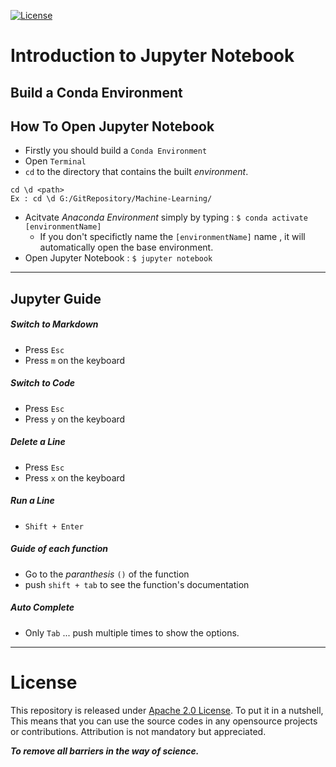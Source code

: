 [![License](https://img.shields.io/badge/License-Apache%202.0-blue.svg)](https://opensource.org/licenses/Apache-2.0)

# Introduction to Jupyter Notebook


## Build a Conda Environment



## How To Open Jupyter Notebook
- Firstly you should build a `Conda Environment`
- Open `Terminal`
- `cd` to the directory that contains the built _environment_.

```
cd \d <path>
Ex : cd \d G:/GitRepository/Machine-Learning/
```
- Acitvate _Anaconda Environment_ simply by typing : `$ conda activate [environmentName]`
  - If you don't specifictly name the `[environmentName]` name , it will automatically open the base environment.
- Open Jupyter Notebook : `$ jupyter notebook`



<hr>



## Jupyter Guide

##### Switch to Markdown

  - Press `Esc`
  - Press `m` on the keyboard

##### Switch to Code

- Press `Esc`
- Press `y` on the keyboard

##### Delete a Line

- Press `Esc`
- Press `x` on the keyboard


##### Run a Line

- `Shift + Enter`

##### Guide of each function
- Go to the _paranthesis_ `()` of the function
- push `shift + tab` to see the function's documentation

##### Auto Complete
- Only `Tab` ...  push multiple times to show the options.



<hr>


# License
This repository is released under [Apache 2.0 License](https://www.apache.org/licenses/LICENSE-2.0). To put it in a nutshell, This means that you can use the source codes in any opensource projects or contributions. Attribution is not mandatory but appreciated.

***To remove all barriers in the way of science.***
